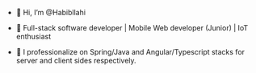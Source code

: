 - 👋 Hi, I’m @Habibllahi
- 👀 Full-stack software developer | Mobile Web developer (Junior) | IoT enthusiast

- 💞️ I professionalize on Spring/Java and Angular/Typescript stacks for server and client sides respectively.

<!---
Habibllahi/Habibllahi is a ✨ special ✨ repository because its `README.md` (this file) appears on your GitHub proYou can click the Preview link to take a look at your changes.
--->
